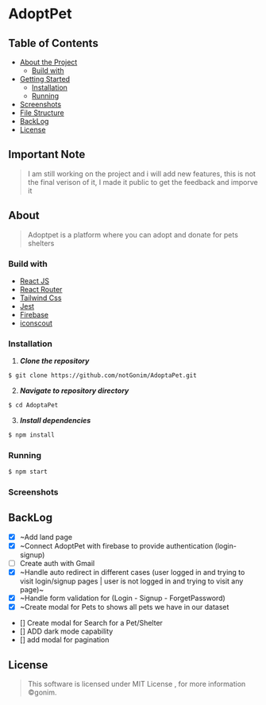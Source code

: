 # AdoptPet


## Table of Contents



- [About the Project](#about)
  - [Build with](#build-with)
- [Getting Started](#getting-started)
  - [Installation](#installation)
  - [Running](#running)
- [Screenshots](#screenshots)
- [File Structure](#file-structure)
- [BackLog](#backlog)
- [License](#license)



## Important Note
> I am still working on the project and i will add new features, this is not the final verison of it, I made it public to get the feedback and imporve it 



## About
>Adoptpet is a platform where you can adopt and donate for pets shelters




### Build with
- [React JS](https://reactjs.org/)
- [React Router](https://reacttraining.com/react-router/web/guides/quick-start)
- [Tailwind Css](https://tailwindcss.com/)
- [Jest](https://jestjs.io/)
- [Firebase](https://firebase.google.com/)
- [iconscout](https://iconscout.com/)


### Installation

1. **_Clone the repository_**

```sh
$ git clone https://github.com/notGonim/AdoptaPet.git
```
2. **_Navigate to repository directory_**
```sh
$ cd AdoptaPet
```

3. **_Install dependencies_**

```sh
$ npm install
```


### Running

```sh
$ npm start
```


### Screenshots









## BackLog
- [x] ~Add land page 
- [x] ~Connect AdoptPet with firebase to provide authentication (login-signup)
- [ ] Create auth with  Gmail 
- [x] ~Handle auto redirect in different cases (user logged in and trying to visit login/signup pages | user is not logged in and trying to visit any page)~
- [x] ~Handle form validation for (Login - Signup - ForgetPassword)
- [x] ~Create modal for Pets to shows all pets we have in our dataset 
- [] Create modal for Search for a Pet/Shelter  
- [] ADD dark mode capability
- [] add modal for pagination 



## License

> This software is licensed under MIT License , for more information ©gonim.
